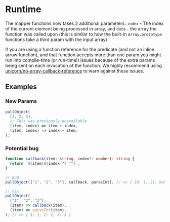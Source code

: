 # Runtime

The mapper functions now takes 2 additional parameters: `index` - The index of
the current element being processed in array, and `data` - the array the
function was called upon (this is similar to how the built-in `Array.prototype`
functions take a third param with the input array)

If you are using a function reference for the predicate (and not an inline arrow
function), and that function accepts more than one param you might run into
compile-time (or run-time!) issues because of the extra params being sent on
each invocation of the function. We highly recommend using [unicorn/no-array-callback-reference](https://github.com/sindresorhus/eslint-plugin-unicorn/blob/main/docs/rules/no-array-callback-reference.md)
to warn against these issues.

## Examples

### New Params

```ts
pullObject(
  [1, 2, 3],
  // This was previously unavailable
  (item, index) => item + index,
  (item, index) => index + item,
);
```

### Potential bug

```ts
function callback(item: string, index?: number): string {
  return `${item}${index ?? ""}`;
}

// Bug
pullObject(["1", "2", "3"], callback, parseInt); // => { 10: 1, 21: NaN, 32: NaN }, Was: { 1: 1, 2: 2, 3: 3 }

// Fix
pullObject(
  ["1", "2", "3"],
  (item) => callback(item),
  (item) => parseInt(item),
); // => { 1: 1, 2: 2, 3: 3 }
```
